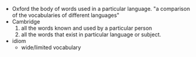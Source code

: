 - Oxford
  the body of words used in a particular language.
  "a comparison of the vocabularies of different languages"
- Cambridge
  1. all the words known and used by a particular person
  2. all the words that exist in particular language or subject. 
- idiom
  - wide/limited vocabulary